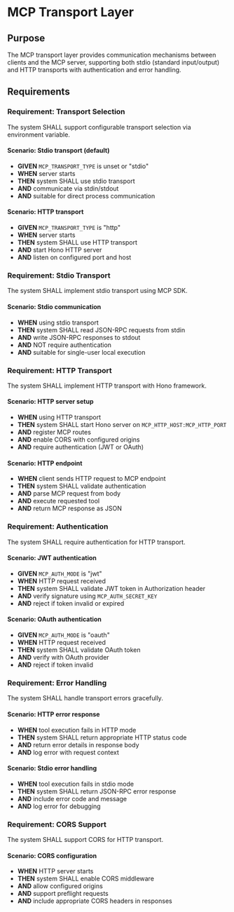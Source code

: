 # MCP Transport Layer

## Purpose

The MCP transport layer provides communication mechanisms between clients and the MCP server, supporting both stdio (standard input/output) and HTTP transports with authentication and error handling.

## Requirements

### Requirement: Transport Selection

The system SHALL support configurable transport selection via environment variable.

#### Scenario: Stdio transport (default)
- **GIVEN** `MCP_TRANSPORT_TYPE` is unset or "stdio"
- **WHEN** server starts
- **THEN** system SHALL use stdio transport
- **AND** communicate via stdin/stdout
- **AND** suitable for direct process communication

#### Scenario: HTTP transport
- **GIVEN** `MCP_TRANSPORT_TYPE` is "http"
- **WHEN** server starts
- **THEN** system SHALL use HTTP transport
- **AND** start Hono HTTP server
- **AND** listen on configured port and host

### Requirement: Stdio Transport

The system SHALL implement stdio transport using MCP SDK.

#### Scenario: Stdio communication
- **WHEN** using stdio transport
- **THEN** system SHALL read JSON-RPC requests from stdin
- **AND** write JSON-RPC responses to stdout
- **AND** NOT require authentication
- **AND** suitable for single-user local execution

### Requirement: HTTP Transport

The system SHALL implement HTTP transport with Hono framework.

#### Scenario: HTTP server setup
- **WHEN** using HTTP transport
- **THEN** system SHALL start Hono server on `MCP_HTTP_HOST:MCP_HTTP_PORT`
- **AND** register MCP routes
- **AND** enable CORS with configured origins
- **AND** require authentication (JWT or OAuth)

#### Scenario: HTTP endpoint
- **WHEN** client sends HTTP request to MCP endpoint
- **THEN** system SHALL validate authentication
- **AND** parse MCP request from body
- **AND** execute requested tool
- **AND** return MCP response as JSON

### Requirement: Authentication

The system SHALL require authentication for HTTP transport.

#### Scenario: JWT authentication
- **GIVEN** `MCP_AUTH_MODE` is "jwt"
- **WHEN** HTTP request received
- **THEN** system SHALL validate JWT token in Authorization header
- **AND** verify signature using `MCP_AUTH_SECRET_KEY`
- **AND** reject if token invalid or expired

#### Scenario: OAuth authentication
- **GIVEN** `MCP_AUTH_MODE` is "oauth"
- **WHEN** HTTP request received
- **THEN** system SHALL validate OAuth token
- **AND** verify with OAuth provider
- **AND** reject if token invalid

### Requirement: Error Handling

The system SHALL handle transport errors gracefully.

#### Scenario: HTTP error response
- **WHEN** tool execution fails in HTTP mode
- **THEN** system SHALL return appropriate HTTP status code
- **AND** return error details in response body
- **AND** log error with request context

#### Scenario: Stdio error handling
- **WHEN** tool execution fails in stdio mode
- **THEN** system SHALL return JSON-RPC error response
- **AND** include error code and message
- **AND** log error for debugging

### Requirement: CORS Support

The system SHALL support CORS for HTTP transport.

#### Scenario: CORS configuration
- **WHEN** HTTP server starts
- **THEN** system SHALL enable CORS middleware
- **AND** allow configured origins
- **AND** support preflight requests
- **AND** include appropriate CORS headers in responses

